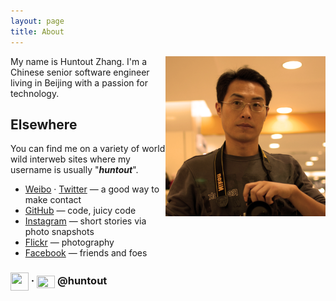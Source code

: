 ```yaml
---
layout: page
title: About
---
```


<img src="/res/huntout.png" width="256" height="256" align="right">

My name is Huntout Zhang. I'm a Chinese senior software engineer living in Beijing with a passion for technology.

## Elsewhere

You can find me on a variety of world wild interweb sites where my username is usually "***huntout***".

- [Weibo](http://weibo.com/huntout) · [Twitter](http://twitter.com/huntout) — a good way to make contact
- [GitHub](https://github.com/huntout) — code, juicy code
- [Instagram](http://instagram.com/huntout/) — short stories via photo snapshots
- [Flickr](http://www.flickr.com/photos/huntout/) — photography
- [Facebook](http://www.facebook.com/huntout) — friends and foes

### [<img src="http://www.sinaimg.cn/blog/developer/wiki/LOGO_32x32.png" width="29" height="29" style="display:inline-block;vertical-align:middle">](http://weibo.com/huntout) · [<img src="/res/twitter.png" width="29" height="20" style="display:inline-block;vertical-align:middle">](http://twitter.com/huntout) @huntout

